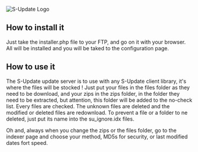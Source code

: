 ![S-Update Logo](http://image.noelshack.com/fichiers/2015/18/1430286335-bannieresu.png)

## How to install it
Just take the installer.php file to your FTP, and go on it with your browser. All will be installed and you will be taked to the configuration page.

## How to use it
The S-Update update server is to use with any S-Update client library, it's where the files will be stocked !
Just put your files in the files folder as they need to be download, and your zips in the zips folder, in the folder they need to be extracted, but attention, this folder will be added to the no-check list. Every files are checked. The unknown files are deleted and the modified or deleted files are redownload. To prevent a file or a folder to ne deleted, just put its name into the su_ignore.idx files.

Oh and, always when you change the zips or the files folder, go to the indexer page and choose your method, MD5s for security, or last modified dates fort speed.
